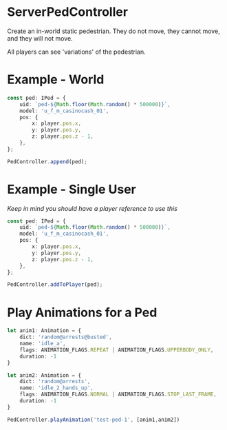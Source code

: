 

# ServerPedController

Create an in-world static pedestrian. They do not move, they cannot move, and they will not move.

All players can see 'variations' of the pedestrian.

# Example - World

```typescript
const ped: IPed = {
    uid: `ped-${Math.floor(Math.random() * 500000)}`,
    model: 'u_f_m_casinocash_01',
    pos: {
        x: player.pos.x,
        y: player.pos.y,
        z: player.pos.z - 1,
    },
};

PedController.append(ped);
```

# Example - Single User

_Keep in mind you should have a player reference to use this_

```typescript
const ped: IPed = {
    uid: `ped-${Math.floor(Math.random() * 500000)}`,
    model: 'u_f_m_casinocash_01',
    pos: {
        x: player.pos.x,
        y: player.pos.y,
        z: player.pos.z - 1,
    },
};

PedController.addToPlayer(ped);
```

# Play Animations for a Ped

```typescript        
let anim1: Animation = {
    dict: 'random@arrests@busted',
    name: 'idle_a',
    flags: ANIMATION_FLAGS.REPEAT | ANIMATION_FLAGS.UPPERBODY_ONLY,
    duration: -1
}

let anim2: Animation = {
    dict: 'random@arrests',
    name: 'idle_2_hands_up',
    flags: ANIMATION_FLAGS.NORMAL | ANIMATION_FLAGS.STOP_LAST_FRAME,
    duration: -1
}

PedController.playAnimation('test-ped-1', [anim1,anim2])
```